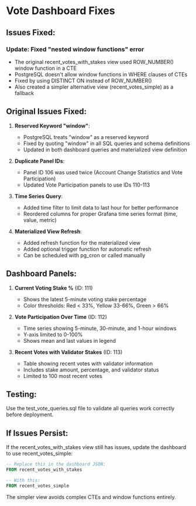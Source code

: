 # Vote Dashboard Fixes

## Issues Fixed:

### Update: Fixed "nested window functions" error
- The original recent_votes_with_stakes view used ROW_NUMBER() window function in a CTE
- PostgreSQL doesn't allow window functions in WHERE clauses of CTEs
- Fixed by using DISTINCT ON instead of ROW_NUMBER()
- Also created a simpler alternative view (recent_votes_simple) as a fallback

## Original Issues Fixed:

1. **Reserved Keyword "window"**: 
   - PostgreSQL treats "window" as a reserved keyword
   - Fixed by quoting "window" in all SQL queries and schema definitions
   - Updated in both dashboard queries and materialized view definition

2. **Duplicate Panel IDs**: 
   - Panel ID 106 was used twice (Account Change Statistics and Vote Participation)
   - Updated Vote Participation panels to use IDs 110-113

3. **Time Series Query**:
   - Added time filter to limit data to last hour for better performance
   - Reordered columns for proper Grafana time series format (time, value, metric)

4. **Materialized View Refresh**:
   - Added refresh function for the materialized view
   - Added optional trigger function for automatic refresh
   - Can be scheduled with pg_cron or called manually

## Dashboard Panels:

1. **Current Voting Stake %** (ID: 111)
   - Shows the latest 5-minute voting stake percentage
   - Color thresholds: Red < 33%, Yellow 33-66%, Green > 66%

2. **Vote Participation Over Time** (ID: 112)
   - Time series showing 5-minute, 30-minute, and 1-hour windows
   - Y-axis limited to 0-100%
   - Shows mean and last values in legend

3. **Recent Votes with Validator Stakes** (ID: 113)
   - Table showing recent votes with validator information
   - Includes stake amount, percentage, and validator status
   - Limited to 100 most recent votes

## Testing:
Use the test_vote_queries.sql file to validate all queries work correctly before deployment.

## If Issues Persist:
If the recent_votes_with_stakes view still has issues, update the dashboard to use recent_votes_simple:

```sql
-- Replace this in the dashboard JSON:
FROM recent_votes_with_stakes

-- With this:
FROM recent_votes_simple
```

The simpler view avoids complex CTEs and window functions entirely.